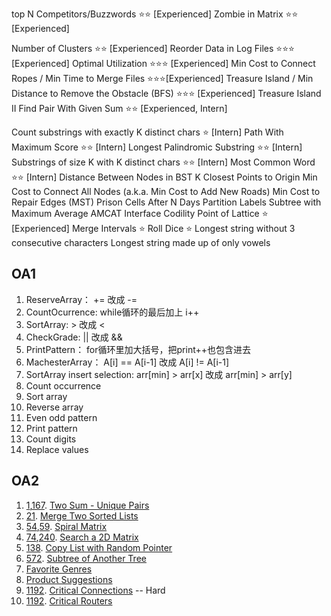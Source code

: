 top N Competitors/Buzzwords ⭐⭐ [Experienced]
Zombie in Matrix ⭐⭐ [Experienced]

Number of Clusters ⭐⭐ [Experienced]
Reorder Data in Log Files ⭐⭐⭐ [Experienced]
Optimal Utilization ⭐⭐⭐ [Experienced]
Min Cost to Connect Ropes / Min Time to Merge Files ⭐⭐⭐[Experienced]
Treasure Island / Min Distance to Remove the Obstacle (BFS) ⭐⭐⭐ [Experienced]
Treasure Island II
Find Pair With Given Sum ⭐⭐ [Experienced, Intern]

Count substrings with exactly K distinct chars ⭐ [Intern]
Path With Maximum Score ⭐⭐ [Intern]
Longest Palindromic Substring ⭐⭐ [Intern]
Substrings of size K with K distinct chars ⭐⭐ [Intern]
Most Common Word ⭐⭐ [Intern]
Distance Between Nodes in BST
K Closest Points to Origin
Min Cost to Connect All Nodes (a.k.a. Min Cost to Add New Roads)
Min Cost to Repair Edges (MST)
Prison Cells After N Days
Partition Labels
Subtree with Maximum Average
AMCAT Interface
Codility
Point of Lattice ⭐ [Experienced]
Merge Intervals ⭐
Roll Dice ⭐
Longest string without 3 consecutive characters
Longest string made up of only vowels



## OA1

1. ReserveArray：     += 改成 -=
2. CountOcurrence:  while循环的最后加上 i++
3. SortArray:             > 改成 <
4. CheckGrade:         || 改成 &&
5. PrintPattern：       for循环里加大括号，把print++也包含进去
6. MachesterArray： A[i] == A‍‌‍‍‌‌‍‌‌‌‍‌‍‍‍‍‌‍‌[i-1] 改成 A[i] != A[i-1]
7. SortArray insert selection: arr[min] > arr[x] 改成 arr[min] > arr[y]
8. Count occurrence
9. Sort array
10. Reverse array
11. Even odd pattern
12. Print pattern
13. Count digits
14. Replace values

## OA2

1. [1](https://leetcode.com/problems/two-sum/),[167](https://leetcode.com/problems/two-sum-ii-input-array-is-sorted/). [Two Sum - Unique Pairs](https://github.com/Ssuperfrank/Codes/blob/master/Array/Sums.md#amazon-oa-two-sum)
2. [21](https://leetcode.com/problems/merge-two-sorted-lists/). [Merge Two Sorted Lists](https://github.com/Ssuperfrank/Codes/blob/master/Company/Amazon/OA/Merge%20Two%20Sorted%20Lists.md#leetcode-21-merge-two-sorted-lists)
3. [54](https://leetcode.com/problems/spiral-matrix/),[59](https://leetcode.com/problems/spiral-matrix-ii/). [Spiral Matrix](https://github.com/Ssuperfrank/Codes/blob/master/Company/Amazon/OA/Spiral%20Matrix.md#54-spiral-matrix)
4. [74](https://leetcode.com/problems/search-a-2d-matrix/),[240](https://leetcode.com/problems/search-a-2d-matrix-ii/). [Search a 2D Matrix](https://github.com/Ssuperfrank/Codes/blob/master/Company/Amazon/OA/search%20matrix.md#74-search-a-2d-matrix)
5. [138](https://leetcode.com/problems/copy-list-with-random-pointer/). [Copy List with Random Pointer](https://github.com/Ssuperfrank/Codes/blob/master/Company/Amazon/OA/copy%20list%20with%20random.md#138-copy-list-with-random-pointer)
6. [572](https://leetcode.com/problems/subtree-of-another-tree/). [Subtree of Another Tree]()
7. [Favorite Genres]()
8. [Product Suggestions]()
9. [1192](https://leetcode.com/problems/critical-connections-in-a-network/). [Critical Connections](https://github.com/Ssuperfrank/Codes/blob/master/Company/Amazon/OA/Critical%20connection.md#1192-critical-connections-in-a-network) -- Hard
10. [1192](https://leetcode.com/problems/critical-connections-in-a-network/). [Critical Routers](https://github.com/Ssuperfrank/Codes/blob/master/Company/Amazon/OA/Critical%20connection.md#1192-critical-connections-in-a-network)




